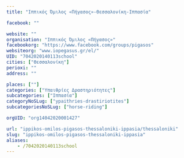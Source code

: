 ```yaml
---
title: "Ιππικός Όμιλος «Πήγασος»-Θεσσαλονίκη-Ιππασία"

facebook: ""

website: ""
organisation: "Ιππικός Όμιλος «Πήγασος»"
facebookorg: "https://www.facebook.com/groups/pigasos"
websiteorg: "www.iopegasus.gr/el/"
UID: "7042020140113school"
cities: ["Θεσσαλονίκη"]
perioxi: ""
address: ""

places: [""]
categories: ["Υπαιθρίες Δραστηριότητες"]
subcategories: ["Ιππασία"]
categoryNoSLug: ["ypaithries-drastiriotites"]
subcategoriesNoSLug: ["horse-riding"]

orgUID: "org14042020001427"

url: "ippikos-omilos-pigasos-thessaloniki-ippasia/thessaloniki"
slug: "ippikos-omilos-pigasos-thessaloniki-ippasia"
aliases:
    - /7042020140113school
---
```






